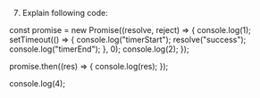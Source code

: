 7. Explain following code:

const promise = new Promise((resolve, reject) => {
  console.log(1);
  setTimeout(() => {
    console.log("timerStart");
    resolve("success");
    console.log("timerEnd");
  }, 0);
  console.log(2);
});

promise.then((res) => {
  console.log(res);
});

console.log(4);
